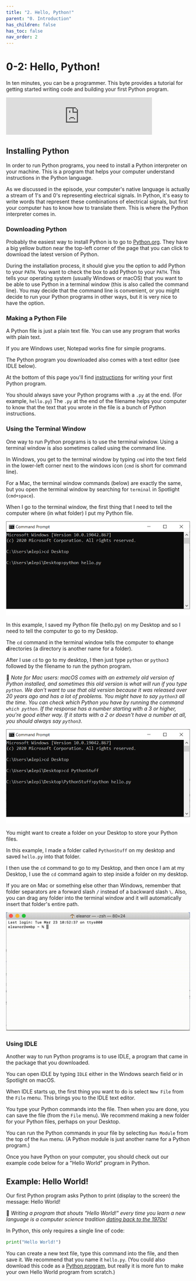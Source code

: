 ```yaml
---
title: "2. Hello, Python!"
parent: "0. Introduction"
has_children: false
has_toc: false
nav_order: 2
---
```


# 0-2: Hello, Python!

In ten minutes, you can be a programmer. This byte provides a tutorial for getting started writing code and building your first Python program.

<iframe src="https://anchor.fm/bytesizecs/embed/episodes/0-2-Hello--Python--Writing-your-first-program-et4f6e" height="102px" width="400px" frameborder="0" scrolling="no"></iframe>

## Installing Python

In order to run Python programs, you need to install a Python interpreter on your machine. This is a program that helps your computer understand instructions in the Python language. 

As we discussed in the episode, your computer's native language is actually a stream of 1's and 0's representing electrical signals. In Python, it's easy to write words that represent these combinations of electrical signals, but first your computer has to know how to translate them. This is where the Python interpreter comes in.

### Downloading Python

Probably the easiest way to install Python is to go to [Python.org](https://www.python.org/downloads/). 
They have a big yellow button near the top-left corner of the page that you can click to download the latest version of Python.

During the installation process, it should give you the option to add Python to your `PATH`. You want to check the box to add Python to your `PATH`. 
This tells your operating system (usually Windows or macOS) that you want to be able to use Python in a terminal window (this is also called the command line). 
You may decide that the command line is convenient, or you might decide to run your Python programs in other ways, but it is very nice to have the option. 

### Making a Python File

A Python file is just a plain text file. You can use any program that works with plain text. 

If you are Windows user, Notepad works fine for simple programs. 

The Python program you downloaded also comes with a text editor (see IDLE below). 

At the bottom of this page you'll find [instructions](#example-hello-world) for writing your first Python program. 

You should always save your Python programs with a `.py` at the end. (For example, `hello.py`) 
The `.py` at the end of the filename helps your computer to know that the text that you wrote in the file is a bunch of Python instructions. 

### Using the Terminal Window

One way to run Python programs is to use the terminal window. Using a terminal window is also sometimes called using the command line.

In Windows, you get to the terminal window by typing `cmd` into the text field in the lower-left corner next to the windows icon (`cmd` is short for command line). 

For a Mac, the terminal window commands (below) are exactly the same, but you open the terminal window by searching for `terminal` in Spotlight (`cmd+space`).

When I go to the terminal window, the first thing that I need to tell the computer where (in what folder) I put my Python file. 

![Windows terminal window](../../assets/winTerminal.png)

In this example, I saved my Python file (hello.py) on my Desktop and so I need to tell the computer to go to my Desktop. 

The `cd` command in the terminal window tells the computer to **c**hange **d**irectories (a directory is another name for a folder). 

After I use `cd` to go to my desktop, I then just type `python` or `python3` followed by the filename to run the python program. 

🧁 *Note for Mac users: macOS comes with an extremely old version of Python installed, and sometimes this old version is what will run if you type `python`. We don't want to use that old version because it was released over 20 years ago and has a lot of problems. You might have to say `python3` all the time. You can check which Python you have by running the command `which python`. If the response has a number starting with a 3 or higher, you're good either way. If it starts with a 2 or doesn't have a number at all, you should always say `python3`.*

![second windows terminal window](../../assets/winTerminal2.png)

You might want to create a folder on your Desktop to store your Python files. 

In this example, I made a folder called `PythonStuff` on my desktop and saved `hello.py` into that folder. 

I then use the `cd` command to go to my Desktop, and then once I am at my Desktop, I use the `cd` command again to step inside a folder on my desktop.

If you are on Mac or something else other than Windows, remember that folder separators are a forward slash `/` instead of a backward slash `\`. Also, you can drag any folder into the terminal window and it will automatically insert that folder's entire path.

![Mac dragging a folder terminal window](../../assets/macTerminalDragFolder.gif)

### Using IDLE

Another way to run Python programs is to use IDLE, a program that came in the package that you downloaded. 

You can open IDLE by typing `IDLE` either in the Windows search field or in Spotlight on macOS. 

When IDLE starts up, the first thing you want to do is select `New File` from the `File` menu. 
This brings you to the IDLE text editor. 

You type your Python commands into the file. Then when you are done, you can save the file (from the `File` menu). We recommend making a new folder for your Python files, perhaps on your Desktop.

You can run the Python commands in your file by selecting `Run Module` from the top of the `Run` menu. (A Python module is just another name for a Python program.)

Once you have Python on your computer, you should check out our example code below for a "Hello World" program in Python.

## Example: Hello World!

Our first Python program asks Python to print (display to the screen) the message:  Hello World!

🧁 *Writing a program that shouts "Hello World!" every time you learn a new language is a computer science tradition [dating back to the 1970s!](https://en.wikipedia.org/wiki/%22Hello,_World!%22_program)*

In Python, this only requires a single line of code:

```python
print("Hello World!")
```

You can create a new text file, type this command into the file, and then save it. We recommend that you name it `hello.py`. (You could also download this code as a <a download href="hello.py">Python program</a>, but really it is more fun to make your own Hello World program from scratch.)
